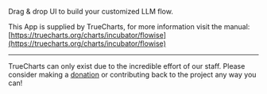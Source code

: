 Drag & drop UI to build your customized LLM flow.

This App is supplied by TrueCharts, for more information visit the manual: [https://truecharts.org/charts/incubator/flowise](https://truecharts.org/charts/incubator/flowise)

---

TrueCharts can only exist due to the incredible effort of our staff.
Please consider making a [donation](https://truecharts.org/sponsor) or contributing back to the project any way you can!
